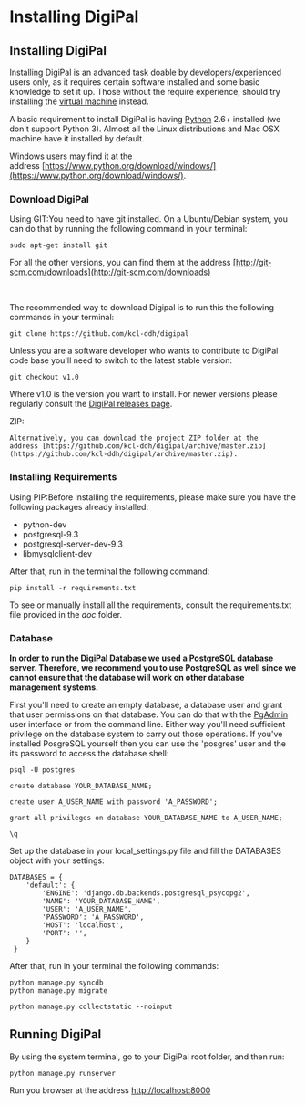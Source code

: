 # Installing DigiPal
 
## Installing DigiPal
Installing DigiPal is an advanced task doable by developers/experienced users only, as it requires certain software installed and some basic knowledge to set it up. Those without the require experience, should try installing the [virtual machine](/digipal/doc/virtual-machine.md) instead.

A basic requirement to install DigiPal is having [Python](https://www.python.org/) 2.6+ installed (we don't support Python 3). Almost all the Linux distributions and Mac OSX machine have it installed by default.

Windows users may find it at the address [https://www.python.org/download/windows/](https://www.python.org/download/windows/).

### Download DigiPal
Using GIT:You need to have git installed. On a Ubuntu/Debian system, you can do that by running the following command in your terminal:


```
sudo apt-get install git
```
For all the other versions, you can find them at the address [http://git-scm.com/downloads](http://git-scm.com/downloads)

 

The recommended way to download Digipal is to run this the following commands in your terminal: 


```
git clone https://github.com/kcl-ddh/digipal
```
Unless you are a software developer who wants to contribute to DigiPal code base you'll need to switch to the latest stable version:


```
git checkout v1.0
```
Where v1.0 is the version you want to install. For newer versions please regularly consult the [DigiPal releases page](https://github.com/kcl-ddh/digipal/releases).

ZIP:
```
Alternatively, you can download the project ZIP folder at the address [https://github.com/kcl-ddh/digipal/archive/master.zip](https://github.com/kcl-ddh/digipal/archive/master.zip).
```

### Installing Requirements
Using PIP:Before installing the requirements, please make sure you have the following packages already installed:


* python-dev
* postgresql-9.3
* postgresql-server-dev-9.3
* libmysqlclient-dev

After that, run in the terminal the following command:




```
pip install -r requirements.txt
```
To see or manually install all the requirements, consult the requirements.txt file provided in the _doc_ folder.

### 

### Database
**In order to run the DigiPal Database we used a [PostgreSQL](http://www.postgresql.org/) database server. Therefore, we recommend you to use PostgreSQL as well since we cannot ensure that the database will work on other database management systems.**

First you'll need to create an empty database, a database user and grant that user permissions on that database. You can do that with the [PgAdmin ](http://www.pgadmin.org/)user interface or from the command line. Either way you'll need sufficient privilege on the database system to carry out those operations. If you've installed PosgreSQL yourself then you can use the 'posgres' user and the its password to access the database shell:


```
psql -U postgres
```

```
create database YOUR_DATABASE_NAME;
```

```
create user A_USER_NAME with password 'A_PASSWORD';
```

```
grant all privileges on database YOUR_DATABASE_NAME to A_USER_NAME;
```

```
\q
```
Set up the database in your local_settings.py file and fill the DATABASES object with your settings:


```
DATABASES = {
    'default': {
        'ENGINE': 'django.db.backends.postgresql_psycopg2',
        'NAME': 'YOUR_DATABASE_NAME',
        'USER': 'A_USER_NAME',
        'PASSWORD': 'A_PASSWORD',
        'HOST': 'localhost',
        'PORT': '',
    }
 }

```
After that, run in your terminal the following commands:


```
python manage.py syncdb
python manage.py migrate 
```

```
python manage.py collectstatic --noinput
```

## Running DigiPal
By using the system terminal, go to your DigiPal root folder, and then run:


```
python manage.py runserver

```
Run you browser at the address [http://](http://localhost:8000/)[localhost:8000](http://localhost:8000/)

 

